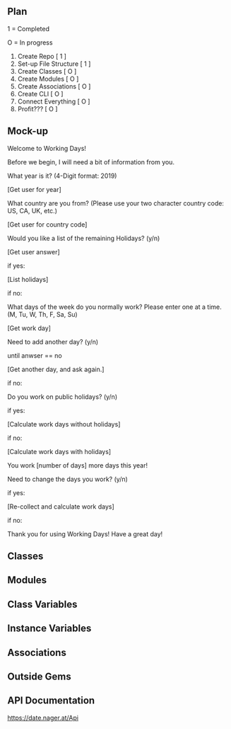 ## Plan

1 = Completed

O = In progress

1. Create Repo [ 1 ]
2. Set-up File Structure [ 1 ]
3. Create Classes [ O ]
4. Create Modules [ O ]
5. Create Associations [ O ]
6. Create CLI [ O ]
7. Connect Everything [ O ]
8. Profit??? [ O ]

## Mock-up

Welcome to Working Days! 

Before we begin, I will need a bit of information from you.

What year is it? (4-Digit format: 2019)

[Get user for year]

What country are you from? (Please use your two character country code: US, CA, UK, etc.)

[Get user for country code]

Would you like a list of the remaining Holidays? (y/n)

[Get user answer]

if yes:

[List holidays]

if no:

What days of the week do you normally work? Please enter one at a time. (M, Tu, W, Th, F, Sa, Su)

[Get work day]

Need to add another day? (y/n)

until anwser == no

[Get another day, and ask again.]

if no:

Do you work on public holidays? (y/n)

if yes:

[Calculate work days without holidays]

if no:

[Calculate work days with holidays]

You work [number of days] more days this year!

Need to change the days you work? (y/n)

if yes:

[Re-collect and calculate work days]

if no:

Thank you for using Working Days! Have a great day!

## Classes


## Modules


## Class Variables


## Instance Variables


## Associations


## Outside Gems


## API Documentation

https://date.nager.at/Api